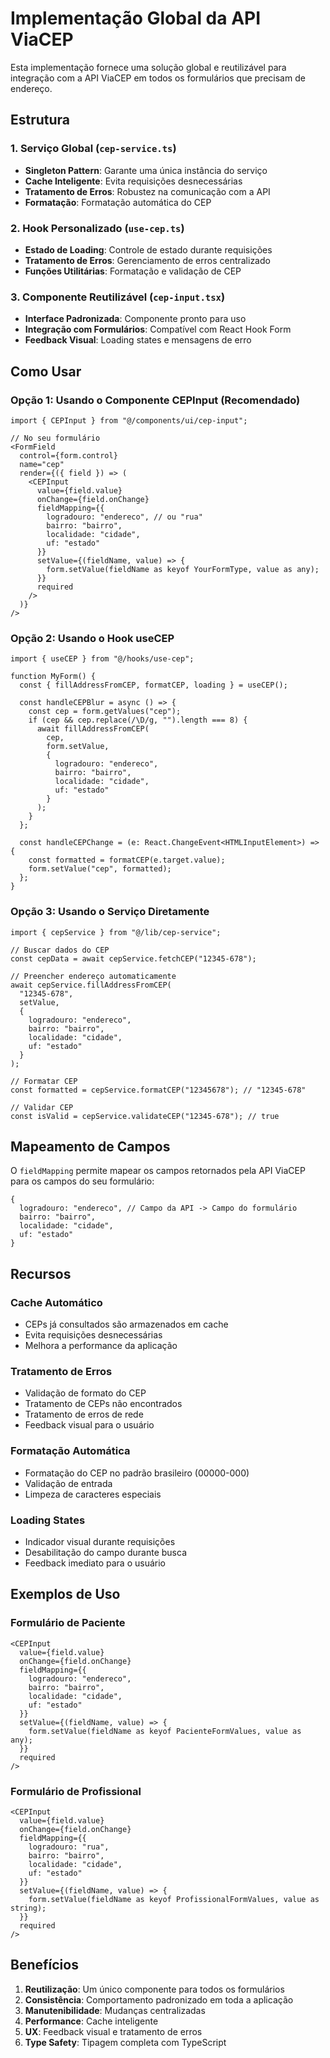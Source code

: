 # Implementação Global da API ViaCEP

Esta implementação fornece uma solução global e reutilizável para integração com a API ViaCEP em todos os formulários que precisam de endereço.

## Estrutura

### 1. Serviço Global (`cep-service.ts`)
- **Singleton Pattern**: Garante uma única instância do serviço
- **Cache Inteligente**: Evita requisições desnecessárias
- **Tratamento de Erros**: Robustez na comunicação com a API
- **Formatação**: Formatação automática do CEP

### 2. Hook Personalizado (`use-cep.ts`)
- **Estado de Loading**: Controle de estado durante requisições
- **Tratamento de Erros**: Gerenciamento de erros centralizado
- **Funções Utilitárias**: Formatação e validação de CEP

### 3. Componente Reutilizável (`cep-input.tsx`)
- **Interface Padronizada**: Componente pronto para uso
- **Integração com Formulários**: Compatível com React Hook Form
- **Feedback Visual**: Loading states e mensagens de erro

## Como Usar

### Opção 1: Usando o Componente CEPInput (Recomendado)

```tsx
import { CEPInput } from "@/components/ui/cep-input";

// No seu formulário
<FormField
  control={form.control}
  name="cep"
  render={({ field }) => (
    <CEPInput
      value={field.value}
      onChange={field.onChange}
      fieldMapping={{
        logradouro: "endereco", // ou "rua"
        bairro: "bairro",
        localidade: "cidade",
        uf: "estado"
      }}
      setValue={(fieldName, value) => {
        form.setValue(fieldName as keyof YourFormType, value as any);
      }}
      required
    />
  )}
/>
```

### Opção 2: Usando o Hook useCEP

```tsx
import { useCEP } from "@/hooks/use-cep";

function MyForm() {
  const { fillAddressFromCEP, formatCEP, loading } = useCEP();
  
  const handleCEPBlur = async () => {
    const cep = form.getValues("cep");
    if (cep && cep.replace(/\D/g, "").length === 8) {
      await fillAddressFromCEP(
        cep,
        form.setValue,
        {
          logradouro: "endereco",
          bairro: "bairro",
          localidade: "cidade",
          uf: "estado"
        }
      );
    }
  };

  const handleCEPChange = (e: React.ChangeEvent<HTMLInputElement>) => {
    const formatted = formatCEP(e.target.value);
    form.setValue("cep", formatted);
  };
}
```

### Opção 3: Usando o Serviço Diretamente

```tsx
import { cepService } from "@/lib/cep-service";

// Buscar dados do CEP
const cepData = await cepService.fetchCEP("12345-678");

// Preencher endereço automaticamente
await cepService.fillAddressFromCEP(
  "12345-678",
  setValue,
  {
    logradouro: "endereco",
    bairro: "bairro",
    localidade: "cidade",
    uf: "estado"
  }
);

// Formatar CEP
const formatted = cepService.formatCEP("12345678"); // "12345-678"

// Validar CEP
const isValid = cepService.validateCEP("12345-678"); // true
```

## Mapeamento de Campos

O `fieldMapping` permite mapear os campos retornados pela API ViaCEP para os campos do seu formulário:

```tsx
{
  logradouro: "endereco", // Campo da API -> Campo do formulário
  bairro: "bairro",
  localidade: "cidade",
  uf: "estado"
}
```

## Recursos

### Cache Automático
- CEPs já consultados são armazenados em cache
- Evita requisições desnecessárias
- Melhora a performance da aplicação

### Tratamento de Erros
- Validação de formato do CEP
- Tratamento de CEPs não encontrados
- Tratamento de erros de rede
- Feedback visual para o usuário

### Formatação Automática
- Formatação do CEP no padrão brasileiro (00000-000)
- Validação de entrada
- Limpeza de caracteres especiais

### Loading States
- Indicador visual durante requisições
- Desabilitação do campo durante busca
- Feedback imediato para o usuário

## Exemplos de Uso

### Formulário de Paciente
```tsx
<CEPInput
  value={field.value}
  onChange={field.onChange}
  fieldMapping={{
    logradouro: "endereco",
    bairro: "bairro",
    localidade: "cidade",
    uf: "estado"
  }}
  setValue={(fieldName, value) => {
    form.setValue(fieldName as keyof PacienteFormValues, value as any);
  }}
  required
/>
```

### Formulário de Profissional
```tsx
<CEPInput
  value={field.value}
  onChange={field.onChange}
  fieldMapping={{
    logradouro: "rua",
    bairro: "bairro",
    localidade: "cidade",
    uf: "estado"
  }}
  setValue={(fieldName, value) => {
    form.setValue(fieldName as keyof ProfissionalFormValues, value as string);
  }}
  required
/>
```

## Benefícios

1. **Reutilização**: Um único componente para todos os formulários
2. **Consistência**: Comportamento padronizado em toda a aplicação
3. **Manutenibilidade**: Mudanças centralizadas
4. **Performance**: Cache inteligente
5. **UX**: Feedback visual e tratamento de erros
6. **Type Safety**: Tipagem completa com TypeScript 